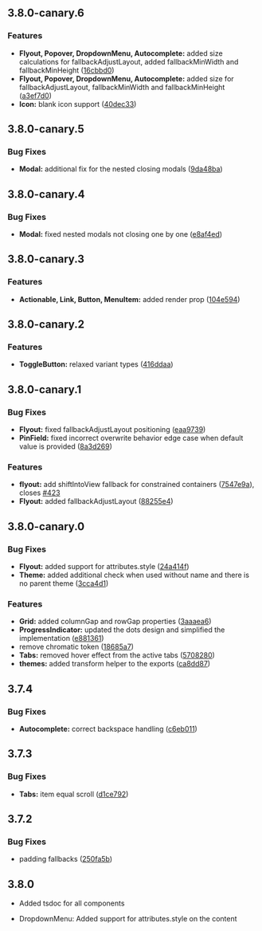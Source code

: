 ## 3.8.0-canary.6


### Features

* **Flyout, Popover, DropdownMenu, Autocomplete:** added size calculations for fallbackAdjustLayout, added fallbackMinWidth and fallbackMinHeight ([16cbbd0](https://github.com/reshaped-ui/reshaped/commit/16cbbd0a2ee4c081ac836fec821d686af0305a2f))
* **Flyout, Popover, DropdownMenu, Autocomplete:** added size for fallbackAdjustLayout, fallbackMinWidth and fallbackMinHeight ([a3ef7d0](https://github.com/reshaped-ui/reshaped/commit/a3ef7d0c2b5a258f53c28d764b471db91a5288b6))
* **Icon:** blank icon support ([40dec33](https://github.com/reshaped-ui/reshaped/commit/40dec336607cae9b6ec3d1acad0458e37f552807))

## 3.8.0-canary.5


### Bug Fixes

* **Modal:** additional fix for the nested closing modals ([9da48ba](https://github.com/reshaped-ui/reshaped/commit/9da48ba42c41af914af9da6748997b7c229f8083))

## 3.8.0-canary.4


### Bug Fixes

* **Modal:** fixed nested modals not closing one by one ([e8af4ed](https://github.com/reshaped-ui/reshaped/commit/e8af4ed80b8eabd1b7e5466fd0be6adb90a9d70f))

## 3.8.0-canary.3


### Features

* **Actionable, Link, Button, MenuItem:** added render prop ([104e594](https://github.com/reshaped-ui/reshaped/commit/104e594dcb086fd9f6a38c8085ebceda8a2ec9cf))

## 3.8.0-canary.2


### Features

* **ToggleButton:** relaxed variant types ([416ddaa](https://github.com/reshaped-ui/reshaped/commit/416ddaa3ebbeed9e12acfdc7e0fb3027943dfbbf))

## 3.8.0-canary.1

### Bug Fixes

- **Flyout:** fixed fallbackAdjustLayout positioning ([eaa9739](https://github.com/reshaped-ui/reshaped/commit/eaa9739bd340a60e942e3689fef46fa3ccd94f31))
- **PinField:** fixed incorrect overwrite behavior edge case when default value is provided ([8a3d269](https://github.com/reshaped-ui/reshaped/commit/8a3d269fbffad5530669445f2f0c9e107ac93eb0))

### Features

- **flyout:** add shiftIntoView fallback for constrained containers ([7547e9a](https://github.com/reshaped-ui/reshaped/commit/7547e9ad7bd445a49463b60f87d87fcd8eed430b)), closes [#423](https://github.com/reshaped-ui/reshaped/issues/423)
- **Flyout:** added fallbackAdjustLayout ([88255e4](https://github.com/reshaped-ui/reshaped/commit/88255e47b71e9166db31a5f54239be2ea59c2fb0))

## 3.8.0-canary.0

### Bug Fixes

- **Flyout:** added support for attributes.style ([24a414f](https://github.com/formaat-design/reshaped-source/commit/24a414fa050bd3f6f91d0d0dae37030dd1677aba))
- **Theme:** added additional check when used without name and there is no parent theme ([3cca4d1](https://github.com/formaat-design/reshaped-source/commit/3cca4d1ea0bb1a33f706bdc74f28f8f955a6a841))

### Features

- **Grid:** added columnGap and rowGap properties ([3aaaea6](https://github.com/formaat-design/reshaped-source/commit/3aaaea66e497636638397b2672e57e5d0a8be9ee))
- **ProgressIndicator:** updated the dots design and simplified the implementation ([e881361](https://github.com/formaat-design/reshaped-source/commit/e881361880b8d6381f56431078b253a78cec293b))
- remove chromatic token ([18685a7](https://github.com/formaat-design/reshaped-source/commit/18685a7b100c85094cc64d34a47f605bbb41c580))
- **Tabs:** removed hover effect from the active tabs ([5708280](https://github.com/formaat-design/reshaped-source/commit/5708280515f164b1b21c8ab5ea84eaadaa7f5379))
- **themes:** added transform helper to the exports ([ca8dd87](https://github.com/formaat-design/reshaped-source/commit/ca8dd870974920da01b93dfcff16e918080b0125))

## 3.7.4

### Bug Fixes

- **Autocomplete:** correct backspace handling ([c6eb011](https://github.com/formaat-design/reshaped-source/commit/c6eb011f4c8a64aca15997d9194d0b1d12ad2709))

## 3.7.3

### Bug Fixes

- **Tabs:** item equal scroll ([d1ce792](https://github.com/formaat-design/reshaped-source/commit/d1ce792de460092a9381fa61276db30209faf324))

## 3.7.2

### Bug Fixes

- padding fallbacks ([250fa5b](https://github.com/formaat-design/reshaped-source/commit/250fa5be907c81699ff8a9c2e9646c70194183b6))

## 3.8.0

- Added tsdoc for all components

- DropdownMenu: Added support for attributes.style on the content
